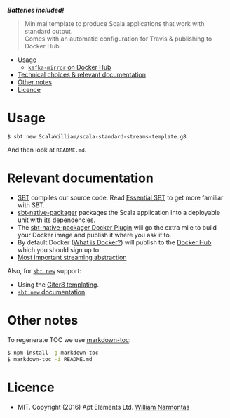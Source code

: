 ***Batteries included!***

> Minimal template to produce Scala applications that work with standard output.<br>
Comes with an automatic configuration for Travis & publishing to Docker Hub.

<!-- toc -->

- [Usage](#usage)
  * [`kafka-mirror` on Docker Hub](#kafka-mirror-on-docker-hub)
- [Technical choices & relevant documentation](#technical-choices--relevant-documentation)
- [Other notes](#other-notes)
- [Licence](#licence)

<!-- tocstop -->

# Usage

```
$ sbt new ScalaWilliam/scala-standard-streams-template.g8
```

And then look at `README.md`.

# Relevant documentation

* [SBT](http://www.scala-sbt.org/) compiles our source code. Read [Essential SBT](https://www.scalawilliam.com/essential-sbt/) to get more familiar with SBT.
* [sbt-native-packager](http://www.scala-sbt.org/sbt-native-packager/) packages the Scala application into a deployable unit with its dependencies.
* The [sbt-native-packager Docker Plugin](http://www.scala-sbt.org/sbt-native-packager/formats/docker.html) will go the extra mile to build your Docker image and publish it where you ask it to.
* By default Docker ([What is Docker?](https://www.docker.com/what-docker)) will publish to the [Docker Hub](https://docs.docker.com/docker-hub/) which you should sign up to.
* [Most important streaming abstraction](https://www.scalawilliam.com/most-important-streaming-abstraction/)

Also, for [`sbt new`](http://www.scala-sbt.org/0.13/docs/sbt-new-and-Templates.html) support:
* Using the [Giter8 templating](http://www.foundweekends.org/giter8/).
* [`sbt new` documentation](http://www.scala-sbt.org/0.13/docs/sbt-new-and-Templates.html).

# Other notes
To regenerate TOC we use [markdown-toc](https://github.com/jonschlinkert/markdown-toc):

```bash
$ npm install -g markdown-toc
$ markdown-toc -i README.md
```

# Licence
* MIT. Copyright (2016) Apt Elements Ltd. [William Narmontas](https://www.scalawilliam.com/)
